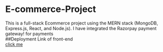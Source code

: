 # E-commerce-Project
This is a full-stack Ecommerce project using the MERN stack (MongoDB, Express.js, React, and Node.js). I have integrated the Razorpay payment gateway! for payments <br>
##Deployment Link of front-end <br>
[click me](https://ecommerce-codewithzosh.vercel.app/)
